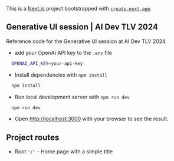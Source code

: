 This is a [Next.js](https://nextjs.org) project bootstrapped with [`create-next-app`](https://nextjs.org/docs/app/api-reference/cli/create-next-app).

## Generative UI session | AI Dev TLV 2024

Reference code for the Generative UI session at AI Dev TLV 2024.

- add your OpenAi API key to the `.env` file

```bash
  OPENAI_API_KEY=your-api-key
```

- Install dependencies with `npm install`

```bash
  npm install
```

- Run local development server with `npm run dev`

```bash
  npm run dev
```

- Open [http://localhost:3000](http://localhost:3000) with your browser to see the result.


## Project routes

- Root `'/'` - Home page with a simple title
